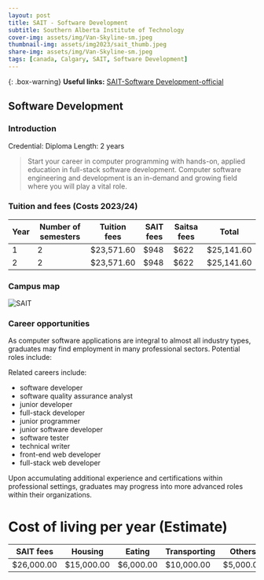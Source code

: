 ```yaml
---
layout: post
title: SAIT - Software Development
subtitle: Southern Alberta Institute of Technology
cover-img: assets/img/Van-Skyline-sm.jpeg
thumbnail-img: assets/img2023/sait_thumb.jpeg
share-img: assets/img/Van-Skyline-sm.jpeg
tags: [canada, Calgary, SAIT, Software Development]
---
```


{: .box-warning}
**Useful links:** [SAIT-Software Development-official](https://www.sait.ca/programs-and-courses/diplomas/software-development)

## Software Development

### Introduction

Credential: Diploma
Length: 2 years

>Start your career in computer programming with hands-on, applied education in full-stack software development. Computer software engineering and development is an in-demand and growing field where you will play a vital role.

### Tuition and fees (Costs 2023/24)

| Year | Number of semesters | Tuition fees | SAIT fees	| Saitsa fees | Total |
|------|---------------------|--------------|-----------|-------------|------|
| 1	| 2	| $23,571.60 |	$948 | $622	| $25,141.60 |
| 2	| 2	| $23,571.60 |	$948 |	$622 |	$25,141.60 |

### Campus map
![SAIT](https://www.sait.ca/assets/images/sait/in-body-and-galleries/about-sait/campus/in-sait-campus-map-645x826.jpg)

### Career opportunities
As computer software applications are integral to almost all industry types, graduates may find employment in many professional sectors. Potential roles include:

Related careers include:

- software developer
- software quality assurance analyst
- junior developer
- full-stack developer
- junior programmer
- junior software developer
- software tester
- technical writer
- front-end web developer
- full-stack web developer

Upon accumulating additional experience and certifications within professional settings, graduates may progress into more advanced roles within their organizations.

# Cost of living per year (Estimate)
| SAIT fees | Housing | Eating | Transporting | Others | Total |
|------|---------------------|--------------|-----------|-------------|------|
| $26,000.00 | $15,000.00| $6,000.00 |	$10,000.00 | $5,000.00	| $60,000.00 |